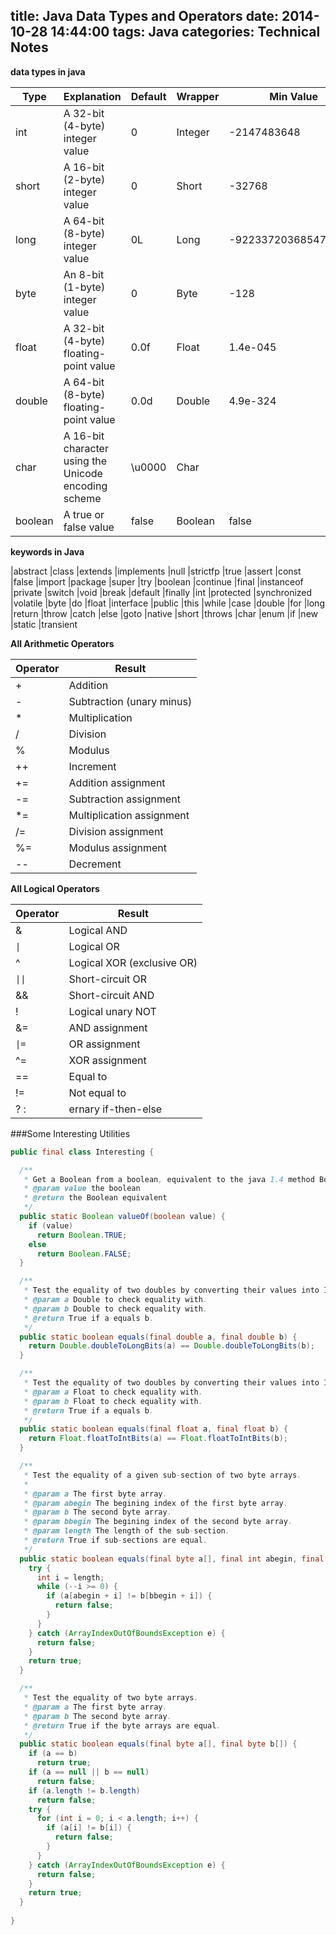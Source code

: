 title: Java Data Types and Operators
date: 2014-10-28 14:44:00
tags: Java
categories: Technical Notes
---

**data types in java**

|Type   |Explanation                                         |Default|Wrapper|Min Value           |Max Value          |
|-------|----------------------------------------------------|-------|-------|--------------------|-------------------|
|int    |A 32-bit (4-byte) integer value                     |0      |Integer|-2147483648         |2147483647         |
|short  |A 16-bit (2-byte) integer value                     |0      |Short  |-32768              |32767              |
|long   |A 64-bit (8-byte) integer value                     |0L     |Long   |-9223372036854775808|9223372036854775807|
|byte   |An 8-bit (1-byte) integer value                     |0      |Byte   |-128                |+127               |
|float  |A 32-bit (4-byte) floating-point value              |0.0f   |Float  |1.4e-045            |3.4e+038           |
|double |A 64-bit (8-byte) floating-point value              |0.0d   |Double |4.9e-324            |1.8e+308           |
|char   |A 16-bit character using the Unicode encoding scheme|\u0000 |Char   |                    |                   |
|boolean|A true or false value                               |false  |Boolean|false               |true               |

**keywords in Java**

|abstract |class    |extends |implements |null      |strictfp     |true     |assert   |const    |false   |import     |package   |super        |try      |boolean  |continue |final   |instanceof |private   |switch       |void     |break    |default  |finally |int        |protected |synchronized |volatile |byte     |do       |float   |interface  |public    |this         |while    |case     |double   |for     |long       |return    |throw        |catch    |else     |goto    |native     |short     |throws        |char     |enum     |if      |new        |static    |transient

**All Arithmetic Operators**

|Operator|Result                   |
|--------|-------------------------|
|+	     |Addition                 |
|-	     |Subtraction (unary minus)|
|*	     |Multiplication           |
|/	     |Division                 |
|%	     |Modulus                  |
|++	     |Increment                |
|+=	     |Addition assignment      |
|-=	     |Subtraction assignment   |
|*=	     |Multiplication assignment|
|/=	     |Division assignment      |
|%=	     |Modulus assignment       |
|--	     |Decrement                |

**All Logical Operators**

|Operator|Result                      |
|--------|----------------------------|
| &	     | Logical AND                |
| <code>&#124;</code> | Logical OR                 |
| ^	     | Logical XOR (exclusive OR) |
| <code>&#124;&#124;</code>	   | Short-circuit OR           |
| &&	   | Short-circuit AND          |
| !		   | Logical unary NOT          |
| &=	   | AND assignment             |
| <code>&#124;=</code>	   | OR assignment              |
| ^=	   | XOR assignment             |
| ==	   | Equal to                   |
| !=	   | Not equal to               |
| ? :		 | ernary if-then-else        |

###Some Interesting Utilities

```java
public final class Interesting {

  /**
   * Get a Boolean from a boolean, equivalent to the java 1.4 method Boolean.valueOf(boolean)
   * @param value the boolean
   * @return the Boolean equivalent
   */
  public static Boolean valueOf(boolean value) {
    if (value)
      return Boolean.TRUE;
    else
      return Boolean.FALSE;
  }

  /**
   * Test the equality of two doubles by converting their values into IEEE 754 floating-point "double format" long values.
   * @param a Double to check equality with.
   * @param b Double to check equality with.
   * @return True if a equals b.
   */
  public static boolean equals(final double a, final double b) {
    return Double.doubleToLongBits(a) == Double.doubleToLongBits(b);
  }

  /**
   * Test the equality of two doubles by converting their values into IEEE 754 floating-point "single precision" bit layouts.
   * @param a Float to check equality with.
   * @param b Float to check equality with.
   * @return True if a equals b.
   */
  public static boolean equals(final float a, final float b) {
    return Float.floatToIntBits(a) == Float.floatToIntBits(b);
  }

  /**
   * Test the equality of a given sub-section of two byte arrays.
   * 
   * @param a The first byte array.
   * @param abegin The begining index of the first byte array.
   * @param b The second byte array.
   * @param bbegin The begining index of the second byte array.
   * @param length The length of the sub-section.
   * @return True if sub-sections are equal.
   */
  public static boolean equals(final byte a[], final int abegin, final byte b[], final int bbegin,final int length) {
    try {
      int i = length;
      while (--i >= 0) {
        if (a[abegin + i] != b[bbegin + i]) {
          return false;
        }
      }
    } catch (ArrayIndexOutOfBoundsException e) {
      return false;
    }
    return true;
  }

  /**
   * Test the equality of two byte arrays.
   * @param a The first byte array.
   * @param b The second byte array.
   * @return True if the byte arrays are equal.
   */
  public static boolean equals(final byte a[], final byte b[]) {
    if (a == b)
      return true;
    if (a == null || b == null)
      return false;
    if (a.length != b.length)
      return false;
    try {
      for (int i = 0; i < a.length; i++) {
        if (a[i] != b[i]) {
          return false;
        }
      }
    } catch (ArrayIndexOutOfBoundsException e) {
      return false;
    }
    return true;
  }
  
}
```


